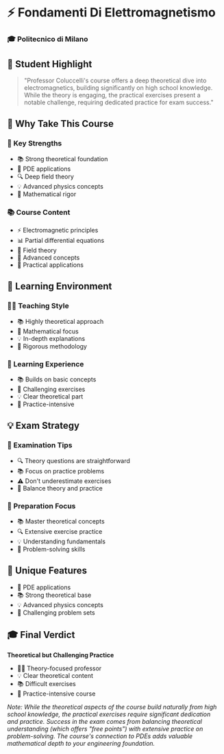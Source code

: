 # ⚡ Fondamenti Di Elettromagnetismo
### 🎓 Politecnico di Milano

## 💫 Student Highlight
> "Professor Coluccelli's course offers a deep theoretical dive into electromagnetics, building significantly on high school knowledge. While the theory is engaging, the practical exercises present a notable challenge, requiring dedicated practice for exam success."

## 🌟 Why Take This Course
### 💪 Key Strengths
- 📚 Strong theoretical foundation
- 🧮 PDE applications
- 🔍 Deep field theory
- 💡 Advanced physics concepts
- 📐 Mathematical rigor

### 📚 Course Content
- ⚡ Electromagnetic principles
- 📊 Partial differential equations
- 🔄 Field theory
- 💫 Advanced concepts
- 🎯 Practical applications

## 👥 Learning Environment
### 👨‍🏫 Teaching Style
- 📚 Highly theoretical approach
- 🧮 Mathematical focus
- 💡 In-depth explanations
- 📐 Rigorous methodology

### 📘 Learning Experience
- 📚 Builds on basic concepts
- 🎯 Challenging exercises
- 💡 Clear theoretical part
- 📝 Practice-intensive

## 💡 Exam Strategy
### 📝 Examination Tips
- 🔍 Theory questions are straightforward
- 📚 Focus on practice problems
- ⚠️ Don't underestimate exercises
- 🎯 Balance theory and practice

### 🎯 Preparation Focus
- 📚 Master theoretical concepts
- 🔍 Extensive exercise practice
- 💡 Understanding fundamentals
- 📝 Problem-solving skills

## 🌟 Unique Features
- 🧮 PDE applications
- 📚 Strong theoretical base
- 💡 Advanced physics concepts
- 🎯 Challenging problem sets

## 🎓 Final Verdict
**Theoretical but Challenging Practice**
- 👨‍🏫 Theory-focused professor
- 💡 Clear theoretical content
- 📚 Difficult exercises
- 🎯 Practice-intensive course

*Note: While the theoretical aspects of the course build naturally from high school knowledge, the practical exercises require significant dedication and practice. Success in the exam comes from balancing theoretical understanding (which offers "free points") with extensive practice on problem-solving. The course's connection to PDEs adds valuable mathematical depth to your engineering foundation.*